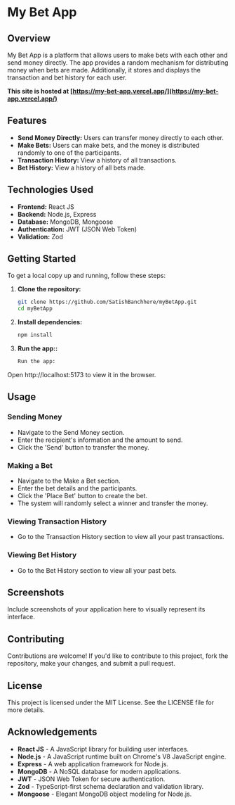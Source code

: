 # My Bet App

## Overview
My Bet App is a platform that allows users to make bets with each other and send money directly. The app provides a random mechanism for distributing money when bets are made. Additionally, it stores and displays the transaction and bet history for each user.

**This site is hosted at [https://my-bet-app.vercel.app/](https://my-bet-app.vercel.app/)**

## Features
- **Send Money Directly:** Users can transfer money directly to each other.
- **Make Bets:** Users can make bets, and the money is distributed randomly to one of the participants.
- **Transaction History:** View a history of all transactions.
- **Bet History:** View a history of all bets made.

## Technologies Used
- **Frontend:** React JS
- **Backend:** Node.js, Express
- **Database:** MongoDB, Mongoose
- **Authentication:** JWT (JSON Web Token)
- **Validation:** Zod

## Getting Started
To get a local copy up and running, follow these steps:

1. **Clone the repository:**
   ```bash
   git clone https://github.com/SatishBanchhere/myBetApp.git
   cd myBetApp

2. **Install dependencies:**
   ```bash
   npm install
3. **Run the app::**
   ```bash
   Run the app:
 Open http://localhost:5173 to view it in the browser.

## Usage
### Sending Money
- Navigate to the Send Money section.
- Enter the recipient's information and the amount to send.
- Click the 'Send' button to transfer the money.

### Making a Bet
- Navigate to the Make a Bet section.
- Enter the bet details and the participants.
- Click the 'Place Bet' button to create the bet.
- The system will randomly select a winner and transfer the money.

### Viewing Transaction History
- Go to the Transaction History section to view all your past transactions.

### Viewing Bet History
- Go to the Bet History section to view all your past bets.


## Screenshots
Include screenshots of your application here to visually represent its interface.

## Contributing
Contributions are welcome! If you'd like to contribute to this project, fork the repository, make your changes, and submit a pull request.

## License
This project is licensed under the MIT License. See the LICENSE file for more details.

## Acknowledgements
- **React JS** - A JavaScript library for building user interfaces.
- **Node.js** - A JavaScript runtime built on Chrome's V8 JavaScript engine.
- **Express** - A web application framework for Node.js.
- **MongoDB** - A NoSQL database for modern applications.
- **JWT** - JSON Web Token for secure authentication.
- **Zod** - TypeScript-first schema declaration and validation library.
- **Mongoose** - Elegant MongoDB object modeling for Node.js.

